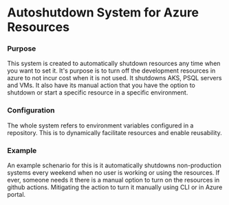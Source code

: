 # Autoshutdown System for Azure Resources

### Purpose
This system is created to automatically shutdown resources any time when you want to set it. It's purpose is to turn off the development resources in azure to not incur cost when it is not used. It shutdowns AKS, PSQL servers and VMs. It also have its manual action that you have the option to shutdown or start a specific resource in a specific environment.

### Configuration
The whole system refers to environment variables configured in a repository. This is to dynamically facilitate resources and enable reusability.

### Example
An example schenario for this is it automatically shutdowns non-production systems every weekend when no user is working or using the resources. If ever, someone needs it there is a manual option to turn on the resources in github actions. Mitigating the action to turn it manually using CLI or in Azure portal.